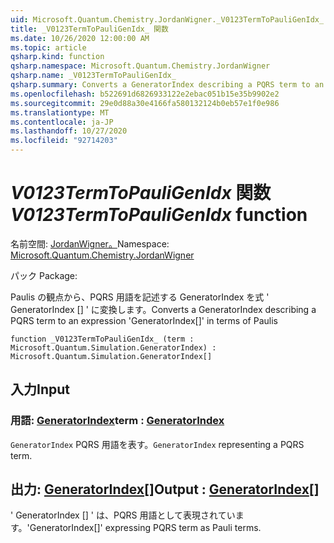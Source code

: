 ```yaml
---
uid: Microsoft.Quantum.Chemistry.JordanWigner._V0123TermToPauliGenIdx_
title: _V0123TermToPauliGenIdx_ 関数
ms.date: 10/26/2020 12:00:00 AM
ms.topic: article
qsharp.kind: function
qsharp.namespace: Microsoft.Quantum.Chemistry.JordanWigner
qsharp.name: _V0123TermToPauliGenIdx_
qsharp.summary: Converts a GeneratorIndex describing a PQRS term to an expression 'GeneratorIndex[]' in terms of Paulis
ms.openlocfilehash: b522691d6826933122e2ebac051b15e35b9902e2
ms.sourcegitcommit: 29e0d88a30e4166fa580132124b0eb57e1f0e986
ms.translationtype: MT
ms.contentlocale: ja-JP
ms.lasthandoff: 10/27/2020
ms.locfileid: "92714203"
---
```

# <a name="_v0123termtopauligenidx_-function"></a><span data-ttu-id="62877-102">_V0123TermToPauliGenIdx_ 関数</span><span class="sxs-lookup"><span data-stu-id="62877-102">_V0123TermToPauliGenIdx_ function</span></span>

<span data-ttu-id="62877-103">名前空間: [JordanWigner。](xref:Microsoft.Quantum.Chemistry.JordanWigner)</span><span class="sxs-lookup"><span data-stu-id="62877-103">Namespace: [Microsoft.Quantum.Chemistry.JordanWigner](xref:Microsoft.Quantum.Chemistry.JordanWigner)</span></span>

<span data-ttu-id="62877-104">パック [](https://nuget.org/packages/)</span><span class="sxs-lookup"><span data-stu-id="62877-104">Package: [](https://nuget.org/packages/)</span></span>


<span data-ttu-id="62877-105">Paulis の観点から、PQRS 用語を記述する GeneratorIndex を式 ' GeneratorIndex [] ' に変換します。</span><span class="sxs-lookup"><span data-stu-id="62877-105">Converts a GeneratorIndex describing a PQRS term to an expression 'GeneratorIndex[]' in terms of Paulis</span></span>

```qsharp
function _V0123TermToPauliGenIdx_ (term : Microsoft.Quantum.Simulation.GeneratorIndex) : Microsoft.Quantum.Simulation.GeneratorIndex[]
```


## <a name="input"></a><span data-ttu-id="62877-106">入力</span><span class="sxs-lookup"><span data-stu-id="62877-106">Input</span></span>

### <a name="term--generatorindex"></a><span data-ttu-id="62877-107">用語: [GeneratorIndex](xref:Microsoft.Quantum.Simulation.GeneratorIndex)</span><span class="sxs-lookup"><span data-stu-id="62877-107">term : [GeneratorIndex](xref:Microsoft.Quantum.Simulation.GeneratorIndex)</span></span>

<span data-ttu-id="62877-108">`GeneratorIndex` PQRS 用語を表す。</span><span class="sxs-lookup"><span data-stu-id="62877-108">`GeneratorIndex` representing a PQRS term.</span></span>



## <a name="output--generatorindex"></a><span data-ttu-id="62877-109">出力: [GeneratorIndex](xref:Microsoft.Quantum.Simulation.GeneratorIndex)[]</span><span class="sxs-lookup"><span data-stu-id="62877-109">Output : [GeneratorIndex](xref:Microsoft.Quantum.Simulation.GeneratorIndex)[]</span></span>

<span data-ttu-id="62877-110">' GeneratorIndex [] ' は、PQRS 用語として表現されています。</span><span class="sxs-lookup"><span data-stu-id="62877-110">'GeneratorIndex[]' expressing PQRS term as Pauli terms.</span></span>